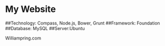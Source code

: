 # My Website

##Technology: Compass, Node.js, Bower, Grunt
##Framework: Foundation
##Database: MySQL
##Server:Ubuntu

Williampring.com
